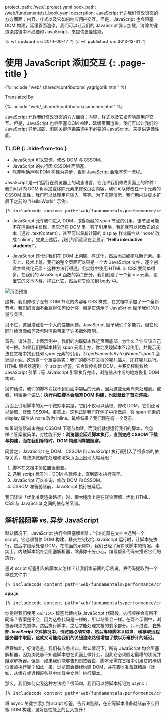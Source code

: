 project_path: /web/_project.yaml
book_path: /web/fundamentals/_book.yaml
description: JavaScript 允许我们修改页面的方方面面：内容、样式以及它如何响应用户交互。但是，JavaScript 也会阻塞 DOM 构建，延缓页面渲染。我们可以让我们的 JavaScript 异步加载，消除关键渲染路径中不必要的 JavaScript，来提供更佳性能。

{# wf_updated_on: 2014-09-17 #}
{# wf_published_on: 2013-12-31 #}

# 使用 JavaScript 添加交互 {: .page-title }

{% include "web/_shared/contributors/ilyagrigorik.html" %}


Translated By: 

{% include "web/_shared/contributors/samchen.html" %}


JavaScript 允许我们修改页面的方方面面：内容、样式以及它如何响应用户交互。但是，JavaScript 也会阻塞 DOM 构建，延缓页面渲染。我们可以让我们的 JavaScript 异步加载，消除关键渲染路径中不必要的 JavaScript，来提供更佳性能。



### TL;DR {: .hide-from-toc }
- JavaScript 可以查询、修改 DOM 与 CSSOM。
- JavaScript 的执行因 CSSOM 而阻塞。
- 除非明确声明 DOM 构建为异步，否则 JavaScript 会阻塞这一流程。


JavaScript 是一门运行在浏览器上的动态语言，它允许我们修改页面上的种种：我们可以向 DOM 树添加或移除元素来修改页面内容，我们可以修改任一个元素的 CSSOM 属性，我们可以处理用户输入，等等。为了实际演示，我们用内联脚本扩展下之前的 "Hello World" 示例：

<pre class="prettyprint">
{% includecode content_path="web/fundamentals/performance/critical-rendering-path/_code/script.html" region_tag="full" adjust_indentation="auto" %}
</pre>

* JavaScript 允许我们进入 DOM，取得隐藏的 span 节点的引用，该节点可能不在渲染树中出现，但它仍在 DOM 里。有了引用后，我们就可以修改它的文本（通过 .textContent），甚至可以将其计算的 display 样式属性从 'none' 改成 'inline'。完成上述后，我们的页面现在会显示 "**Hello interactive students!**"。

* JavaScript 还允许我们在 DOM 上创建、样式化，然后添加或移除新元素。事实上，技术上说，我们的整个页面可以只是一个大 JavaScript 文件，逐个创建并样式化元素 - 这种方法行得通，但实践中使用 HTML 和 CSS 要简单得多。在我们的 JavaScript 函数的第二部分，我们创建了一个新 div 元素，设置它的文本内容，样式化它，然后将它添加到 body 中。

<img src="images/device-js-small.png" class="center" alt="页面预览">

这样，我们修改了现有 DOM 节点的内容与 CSS 样式，在文档中添加了一个全新节点。我们的页面不会赢得任何设计奖，但是它演示了 JavaScript 赋予我们的力量与灵活。

只不过，这里潜藏着一个大的性能问题。JavaScript 赋予我们许多能力，但它也同时给页面如何及何时渲染带来了许多额外限制。

首先，请注意，上面示例中，我们的内联脚本靠近页面底部。为什么？你应该自己试一把。如果我们把脚本移到 _span_ 元素上方，你会发现脚本不起作用，并提示无法在文档中找到任何 _span_ 元素的引用，即 _getElementsByTagName('span')_ 会返回 _null_。这透露一个重要事实：我们的脚本在文档的哪儿插入，即在哪儿执行。HTML 解析器遇到一个 script 标签，它会暂停构建 DOM，并移交控制权给 JavaScript 引擎；等 JavaScript 引擎执行完毕，浏览器从中断的地方恢复 DOM 构建。

换句话说，我们的脚本块找不到页面中靠后的元素，因为这些元素尚未处理到。或者，稍微换个说法：**执行内联脚本会阻塞 DOM 构建，也就延缓了首次渲染。**

页面上引用脚本的另一个微妙事实是，它们不仅可以读取、修改 DOM，它们还可以读取、修改 CSSOM。事实上，这也正是我们在例子中所做的，将 span 元素的 display 属性从 none 改为 inline。最终结果？我们现在有一个竞态。

如果浏览器尚未完成 CSSOM 下载与构建，而我们就想运行我们的脚本，会怎样？答案很简单，对性能不好：**浏览器会延迟脚本执行，直到完成 CSSOM 下载与构建，而在我们等待时，DOM 构建同样被阻塞。**

简言之，JavaScript 在 DOM、CSSOM 和 JavaScript 执行间引入了很多新的依存关系，导致浏览器在处理和渲染页面上出现大幅延迟：

1. 脚本在文档中的位置很重要。
2. 遇到 script 标签时，DOM 构建停止，直到脚本执行完毕。
3. JavaScript 可以查询、修改 DOM 和 CSSOM。
4. CSSOM 准备就绪前，JavaScript 执行被延后。

我们谈论「优化关键渲染路径」时，很大程度上是在谈论理解、优化 HTML、CSS 与 JavaScript 之间的依存关系谱。


## 解析器阻塞 vs. 异步 JavaScript

默认情况下，JavaScript 执行会阻塞解析器：当浏览器在文档中遇到一个 script，它必须暂停 DOM 构建，移交控制权给 JavaScript 运行时，让脚本先执行，然后才继续处理 DOM。在前面的示例中，我们已经了解内联脚本的情况。事实上，内联脚本始终会阻塞解析器，除非你十分小心，编写额外代码来推迟它们的执行。

通过 script 标签引入的脚本又怎样？让我们拿前面的示例说，把代码提取到一个单独文件中：

<pre class="prettyprint">
{% includecode content_path="web/fundamentals/performance/critical-rendering-path/_code/split_script.html" region_tag="full" adjust_indentation="auto" %}
</pre>

**app.js**

<pre class="prettyprint">
{% includecode content_path="web/fundamentals/performance/critical-rendering-path/_code/app.js" region_tag="full"   adjust_indentation="auto" %}
</pre>

你觉得我们使用 `<script>` 标签代替内联 JavaScript 代码段，执行顺序会有所不同吗？答案是不会，因为这些代码是一样的，所以结果会一样。在两个示例中，浏览器均须先暂停，然后执行脚本，之后才能处理文档的剩余部分。只不过说，**在外部 JavaScript 文件情况中，浏览器必须暂停，然后等待脚本从磁盘、缓存或远程服务器中取回，这就又可能给我们的关键渲染路径增加了数以万毫秒计的延迟。**

尽管如此，好消息是，我们有应急出口。默认情况下，所有 JavaScript 均会阻塞解析器，因为浏览器不知道脚本想在页面上做什么，因此它必须假定最糟的状况并阻塞解析器。但是，如果我们能够告知浏览器说，脚本无需在文档中引用它的确切位置被执行呢？如此一来，浏览器会继续构建 DOM，并在脚本准备就绪后（比如，从缓存或远程服务器中加载完文件）执行脚本。

那么，我们如何实现这种方法呢？很简单，我们可以将脚本标记为 _async_：

<pre class="prettyprint">
{% includecode content_path="web/fundamentals/performance/critical-rendering-path/_code/split_script_async.html" region_tag="full" adjust_indentation="auto" %}
</pre>

将 async 关键字添加到 script 标签，告诉浏览器，在它等脚本准备就绪前不应阻塞 DOM 构建，这将是性能上的巨大提升！



